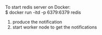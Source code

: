
To start redis server on Docker:  
$ docker run -itd -p 6379:6379 redis

1) produce the notification
2) start worker node to get the notifications
